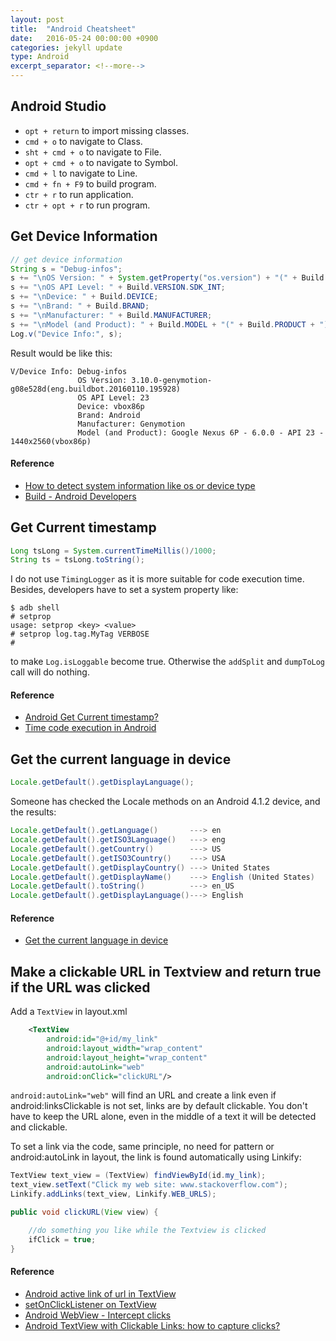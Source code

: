 ```yaml
---
layout: post
title:  "Android Cheatsheet"
date:   2016-05-24 00:00:00 +0900
categories: jekyll update
type: Android
excerpt_separator: <!--more-->
---
```

<!--more-->

Android Studio
---
- `opt + return` to import missing classes.
- `cmd + o` to navigate to Class.
- `sht + cmd + o` to navigate to File.
- `opt + cmd + o` to navigate to Symbol.
- `cmd + l` to navigate to Line.
- `cmd + fn + F9` to build program.
- `ctr + r` to run application.
- `ctr + opt + r` to run program.


Get Device Information
---

``` java
// get device information
String s = "Debug-infos";
s += "\nOS Version: " + System.getProperty("os.version") + "(" + Build.VERSION.INCREMENTAL + ")";
s += "\nOS API Level: " + Build.VERSION.SDK_INT;
s += "\nDevice: " + Build.DEVICE;
s += "\nBrand: " + Build.BRAND;
s += "\nManufacturer: " + Build.MANUFACTURER;
s += "\nModel (and Product): " + Build.MODEL + "(" + Build.PRODUCT + ")";
Log.v("Device Info:", s);
```

Result would be like this:

```
V/Device Info: Debug-infos
               OS Version: 3.10.0-genymotion-g08e528d(eng.buildbot.20160110.195928)
               OS API Level: 23
               Device: vbox86p
               Brand: Android
               Manufacturer: Genymotion
               Model (and Product): Google Nexus 6P - 6.0.0 - API 23 - 1440x2560(vbox86p)
```

#### Reference

- [How to detect system information like os or device type][R1]
- [Build - Android Developers][R2]


Get Current timestamp
---

``` java
Long tsLong = System.currentTimeMillis()/1000;
String ts = tsLong.toString();
```

I do not use `TimingLogger` as it is more suitable for code execution time. Besides, developers have to set a system property like:

```
$ adb shell
# setprop
usage: setprop <key> <value>
# setprop log.tag.MyTag VERBOSE
#
```
to make `Log.isLoggable` become true. Otherwise the `addSplit` and `dumpToLog` call will do nothing.


#### Reference

- [Android Get Current timestamp?][R3]
- [Time code execution in Android][R4]


Get the current language in device
---

``` java
Locale.getDefault().getDisplayLanguage();
```

Someone has checked the Locale methods on an Android 4.1.2 device, and the results:

``` java
Locale.getDefault().getLanguage()       ---> en
Locale.getDefault().getISO3Language()   ---> eng
Locale.getDefault().getCountry()        ---> US
Locale.getDefault().getISO3Country()    ---> USA
Locale.getDefault().getDisplayCountry() ---> United States
Locale.getDefault().getDisplayName()    ---> English (United States)
Locale.getDefault().toString()          ---> en_US
Locale.getDefault().getDisplayLanguage()---> English
```

#### Reference

- [Get the current language in device][R5]


Make a clickable URL in Textview and return true if the URL was clicked
---

Add a `TextView` in layout.xml

``` xml
    <TextView
        android:id="@+id/my_link"
        android:layout_width="wrap_content"
        android:layout_height="wrap_content"
        android:autoLink="web"
        android:onClick="clickURL"/>
```

`android:autoLink="web"` will find an URL and create a link even if android:linksClickable is not set, links are by default clickable. You don't have to keep the URL alone, even in the middle of a text it will be detected and clickable.

To set a link via the code, same principle, no need for pattern or android:autoLink in layout, the link is found automatically using Linkify:

``` java
TextView text_view = (TextView) findViewById(id.my_link);
text_view.setText("Click my web site: www.stackoverflow.com");
Linkify.addLinks(text_view, Linkify.WEB_URLS);
```

``` java
public void clickURL(View view) {

    //do something you like while the Textview is clicked
    ifClick = true;
}
```

#### Reference

- [Android active link of url in TextView][R6]
- [setOnClickListener on TextView][R7]
- [Android WebView - Intercept clicks][R8]
- [Android TextView with Clickable Links: how to capture clicks?][R9]




[R1]: http://stackoverflow.com/questions/3213205/how-to-detect-system-information-like-os-or-device-type
[R2]: https://developer.android.com/reference/android/os/Build.html
[R3]: http://stackoverflow.com/questions/8077530/android-get-current-timestamp
[R4]: http://stackoverflow.com/questions/3128181/time-code-execution-in-android
[R5]: http://stackoverflow.com/questions/4212320/get-the-current-language-in-device
[R6]: http://stackoverflow.com/questions/6910703/android-active-link-of-url-in-textview
[R7]: http://stackoverflow.com/questions/17630697/setonclicklistener-on-textview
[R8]: http://stackoverflow.com/questions/3250034/android-webview-intercept-clicks
[R9]: http://stackoverflow.com/questions/12418279/android-textview-with-clickable-links-how-to-capture-clicks




